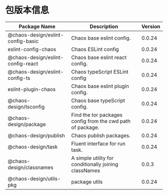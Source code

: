 # 包版本信息

| Package Name | Description | Version    |
|--------------|------------|------------|
| @chaos-design/eslint-config-basic | Chaos base eslint config. | 0.0.24 |
| eslint-config-chaos | Chaos ESLint config | 0.0.24 |
| @chaos-design/eslint-config-react | Chaos base eslint react config. | 0.0.24 |
| @chaos-design/eslint-config-ts | Chaos typeScript ESLint config | 0.0.24 |
| eslint-plugin-chaos | Chaos base eslint plugin config. | 0.0.24 |
| @chaos-design/tsconfig | Chaos base typeScript config. | 0.0.24 |
| @chaos-design/package | Find the tor packages config from the cwd path of package. | 0.0.24 |
| @chaos-design/publish | Chaos publish packages. | 0.0.24 |
| @chaos-design/task | Fluent interface for run task. | 0.0.24 |
| @chaos-design/classnames | A simple utility for conditionally joining classNames | 0.0.3 |
| @chaos-design/utils-pkg | package utils | 0.0.24 |
